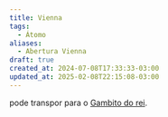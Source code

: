 ```yaml
---
title: Vienna
tags:
  - Átomo
aliases:
  - Abertura Vienna
draft: true
created_at: 2024-07-08T17:33:33-03:00
updated_at: 2025-02-08T22:15:08-03:00
---
```


pode transpor para o [Gambito do rei](content/atomos/2024/07/26/Xadrez_Gambito_do_rei.md).
